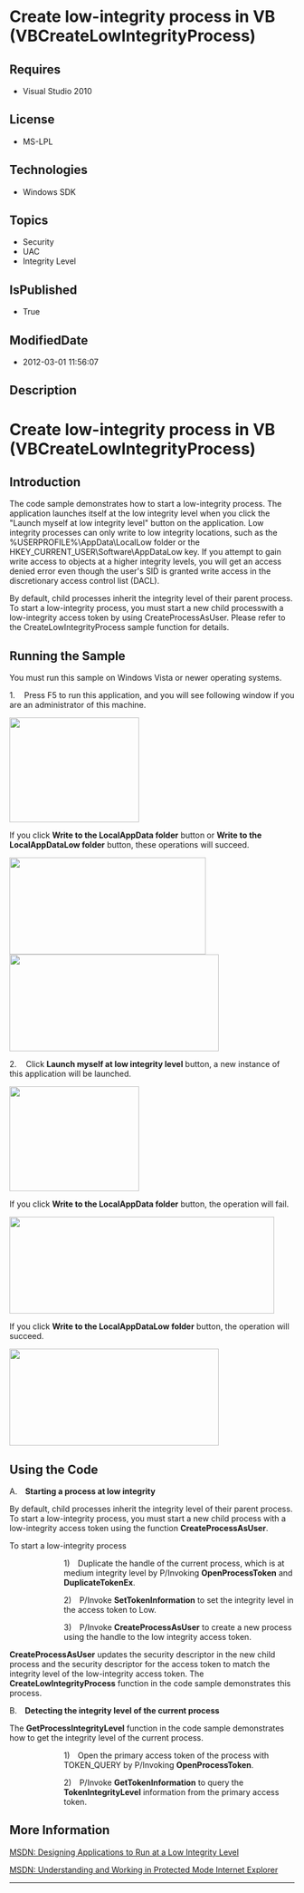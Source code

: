 # Create low-integrity process in VB (VBCreateLowIntegrityProcess)
## Requires
* Visual Studio 2010
## License
* MS-LPL
## Technologies
* Windows SDK
## Topics
* Security
* UAC
* Integrity Level
## IsPublished
* True
## ModifiedDate
* 2012-03-01 11:56:07
## Description

<h1>Create low-integrity process in <span style="">VB</span> (<span style="">VB</span>CreateLowIntegrityProcess)<span style="">
</span></h1>
<h2>Introduction</h2>
<p class="MsoNormal"><span style="">The code sample demonstrates how to start a low-integrity process. The application launches itself at the low integrity level when you click the &quot;Launch myself at low integrity level&quot; button on the application.
 Low integrity processes can only write to low integrity locations, such as the %USERPROFILE%\AppData\LocalLow folder or the HKEY_CURRENT_USER\Software\AppDataLow key. If you attempt to gain write access to objects at a higher integrity levels, you will get
 an access denied error even though the user's SID is granted write access in the discretionary access control list (DACL).
</span><span style=""></span></p>
<p class="MsoNormal"><span style="">By default, child processes inherit the integrity level of their parent process. To start a low-integrity process, you must start a new child processwith a low-integrity access token by using CreateProcessAsUser. Please
 refer to the CreateLowIntegrityProcess sample function for details.</span><span style="">
</span></p>
<h2>Running the Sample<span style=""> </span></h2>
<p class="MsoNormal"><span style="">You must run this sample on Windows Vista or newer operating systems.
</span></p>
<p class="MsoListParagraphCxSpFirst" style=""><span style=""><span style="">1.<span style="font:7.0pt &quot;Times New Roman&quot;">&nbsp;&nbsp;&nbsp;&nbsp;&nbsp;&nbsp;
</span></span></span><span style="">Press F5 to run this application, and you will see following window if you are an administrator of this machine.
</span></p>
<p class="MsoListParagraphCxSpMiddle"><span style=""><img src="/site/view/file/53345/1/image.png" alt="" width="229" height="185" align="middle">
</span><span style=""></span></p>
<p class="MsoListParagraphCxSpMiddle"><span style=""></span></p>
<p class="MsoListParagraphCxSpMiddle"><span style="">If you click <b style="">Write to the LocalAppData folder</b> button or
<b style="">Write to the LocalAppDataLow folder</b> button, these operations will succeed.
</span></p>
<p class="MsoListParagraphCxSpMiddle"><span style=""><img src="/site/view/file/53346/1/image.png" alt="" width="347" height="171" align="middle">
<img src="/site/view/file/53347/1/image.png" alt="" width="370" height="171" align="middle">
</span><span style=""></span></p>
<p class="MsoListParagraphCxSpMiddle"><span style=""></span></p>
<p class="MsoListParagraphCxSpMiddle" style=""><span style=""><span style="">2.<span style="font:7.0pt &quot;Times New Roman&quot;">&nbsp;&nbsp;&nbsp;&nbsp;&nbsp;&nbsp;
</span></span></span><span style="">Click <b style="">Launch myself at low integrity level</b> button, a new instance of this application will be launched.
</span></p>
<p class="MsoListParagraphCxSpMiddle"><span style=""><img src="/site/view/file/53348/1/image.png" alt="" width="229" height="185" align="middle">
</span><span style=""></span></p>
<p class="MsoListParagraphCxSpMiddle"><span style=""></span></p>
<p class="MsoListParagraphCxSpMiddle"><span style="">If you click <b style="">Write to the LocalAppData folder</b> button, the operation will fail.
</span></p>
<p class="MsoListParagraphCxSpMiddle"><span style=""><img src="/site/view/file/53349/1/image.png" alt="" width="468" height="171" align="middle">
</span><span style=""></span></p>
<p class="MsoListParagraphCxSpMiddle"><span style=""></span></p>
<p class="MsoListParagraphCxSpMiddle"><span style="">If you click <b style="">Write to the LocalAppDataLow folder</b> button, the operation will succeed.
</span></p>
<p class="MsoListParagraphCxSpLast"><span style=""><img src="/site/view/file/53350/1/image.png" alt="" width="370" height="171" align="middle">
</span><span style=""></span></p>
<h2>Using the Code<span style=""> </span></h2>
<p class="MsoNormal"><span style=""></span></p>
<p class="MsoListParagraphCxSpFirst" style=""><span style=""><span style="">A.<span style="font:7.0pt &quot;Times New Roman&quot;">&nbsp;&nbsp;&nbsp;&nbsp;&nbsp;
</span></span></span><b style=""><span style="">Starting a process at low integrity</span></b><span style="">
</span></p>
<p class="MsoListParagraphCxSpMiddle"><span style="">By default, child processes inherit the integrity level of their parent process. To start a low-integrity process, you must start a new child process with a low-integrity access token using the function
<b style="">CreateProcessAsUser</b>. </span></p>
<p class="MsoListParagraphCxSpMiddle"><span style="">To start a low-integrity process
</span></p>
<p class="MsoListParagraphCxSpMiddle" style="margin-left:72.0pt"><span style=""><span style="">1)<span style="font:7.0pt &quot;Times New Roman&quot;">&nbsp;&nbsp;&nbsp;&nbsp;&nbsp;
</span></span></span><span style="">Duplicate the handle of the current process, which is at medium integrity level by P/Invoking
<b style="">OpenProcessToken</b> and <b style="">DuplicateTokenEx</b>. </span></p>
<p class="MsoListParagraphCxSpMiddle" style="margin-left:72.0pt"><span style=""><span style="">2)<span style="font:7.0pt &quot;Times New Roman&quot;">&nbsp;&nbsp;&nbsp;&nbsp;&nbsp;
</span></span></span><span style="">P/Invoke <b style="">SetTokenInformation</b> to set the integrity level in the access token to Low.
</span></p>
<p class="MsoListParagraphCxSpMiddle" style="margin-left:72.0pt"><span style=""><span style="">3)<span style="font:7.0pt &quot;Times New Roman&quot;">&nbsp;&nbsp;&nbsp;&nbsp;&nbsp;
</span></span></span><span style="">P/Invoke <b style="">CreateProcessAsUser</b> to create a new process using the handle to the low integrity access token.
</span></p>
<p class="MsoListParagraphCxSpLast"><b style=""><span style="">CreateProcessAsUser</span></b><span style=""> updates the security descriptor in the new child process and the security descriptor for the access token to match the integrity level of the low-integrity
 access token. The <b style="">CreateLowIntegrityProcess</b> function in the code sample demonstrates this process.
</span></p>
<p class="MsoNormal"><span style=""></span></p>
<p class="MsoListParagraphCxSpFirst" style=""><span style=""><span style="">B.<span style="font:7.0pt &quot;Times New Roman&quot;">&nbsp;&nbsp;&nbsp;&nbsp;&nbsp;
</span></span></span><b style=""><span style="">Detecting the integrity level of the current process</span></b><span style="">
</span></p>
<p class="MsoListParagraphCxSpMiddle"><span style="">The <b style="">GetProcessIntegrityLevel</b> function in the code sample demonstrates how to get the integrity level of the current process.
</span></p>
<p class="MsoListParagraphCxSpMiddle" style="margin-left:72.0pt"><span style=""><span style="">1)<span style="font:7.0pt &quot;Times New Roman&quot;">&nbsp;&nbsp;&nbsp;&nbsp;&nbsp;
</span></span></span><span style="">Open the primary access token of the process with TOKEN_QUERY by P/Invoking
<b style="">OpenProcessToken</b>. </span></p>
<p class="MsoListParagraphCxSpLast" style="margin-left:72.0pt"><span style=""><span style="">2)<span style="font:7.0pt &quot;Times New Roman&quot;">&nbsp;&nbsp;&nbsp;&nbsp;&nbsp;
</span></span></span><span style="">P/Invoke <b style="">GetTokenInformation</b> to query the
<b style="">TokenIntegrityLevel</b> information from the primary access token. </span>
</p>
<h2>More Information<span style=""> </span></h2>
<p class="MsoNormal"><span style=""><a href="http://msdn.microsoft.com/en-us/library/bb625960.aspx">MSDN: Designing Applications to Run at a Low Integrity Level</a></span><span style="">
</span></p>
<p class="MsoNormal"><span style=""><a href="http://msdn.microsoft.com/en-us/library/bb250462(VS.85).aspx">MSDN: Understanding and Working in Protected Mode Internet Explorer</a>
</span></p>
<hr>
<div><a href="http://go.microsoft.com/?linkid=9759640" style="margin-top:3px"><img alt="" src="http://bit.ly/onecodelogo">
</a></div>
